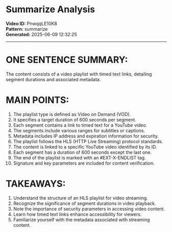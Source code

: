 # Summarize Analysis

**Video ID:** PnwqqLE10K8  
**Pattern:** summarize  
**Generated:** 2025-06-09 12:32:25  

---

# ONE SENTENCE SUMMARY:
The content consists of a video playlist with timed text links, detailing segment durations and associated metadata.

# MAIN POINTS:
1. The playlist type is defined as Video on Demand (VOD).
2. It specifies a target duration of 600 seconds per segment.
3. Each segment contains a link to timed text for a YouTube video.
4. The segments include various ranges for subtitles or captions.
5. Metadata includes IP address and expiration information for security.
6. The playlist follows the HLS (HTTP Live Streaming) protocol standards.
7. The content is linked to a specific YouTube video identified by its ID.
8. Each segment has a duration of 600 seconds except the last one.
9. The end of the playlist is marked with an #EXT-X-ENDLIST tag.
10. Signature and key parameters are included for content verification.

# TAKEAWAYS:
1. Understand the structure of an HLS playlist for video streaming.
2. Recognize the significance of segment durations in video playback.
3. Note the importance of security parameters in accessing video content.
4. Learn how timed text links enhance accessibility for viewers.
5. Familiarize yourself with the metadata associated with streaming content.